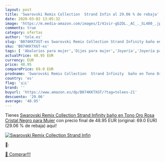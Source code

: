 ```yaml
---
layout: post
title: 'Swarovski Remix Collection  Strand Infin al 29.06 % de rebaja'
date: 2020-03-02 13:05:32
image: 'https://m.media-amazon.com/images/I/41vir-gb2DL._AC_._SL400_.jpg'
comments: true
category: ofertas
author: 'tole.es'
slug: 'B074KKTXGT-es Swarovski Remix Collection Strand Infinity baño en Tono...'
sku: 'B074KKTXGT-es'
tags: [ 'Abalorios para mujer','Dijes para mujer','Joyería','Joyería para mujer','swarovski', ]
actualPrice: 48.95 EUR
currency: EUR
price: 48.95
comparePrice: 69.0 EUR
prodname: 'Swarovski Remix Collection  Strand Infinity  baño en Tono Oro Rosa  Cristal Negro  para Mujer'
country: 'es'
flag: '🇪🇸'
brand: ''
buyurl: 'https://www.amazon.es/dp/B074KKTXGT/?tag=tolees-21'
descuento: '29.06'
average: '48.95'
---
```


Tienes [Swarovski Remix Collection  Strand Infinity  baño en Tono Oro Rosa  Cristal Negro  para Mujer](https://www.amazon.es/dp/B074KKTXGT/?tag=tolees-21) con precio final de  48.95 EUR (original: 69.0 EUR) (29.06 %  de rebaja) aqui!

[![Swarovski Remix Collection  Strand Infin](https://m.media-amazon.com/images/I/41vir-gb2DL._AC_._SL400_.jpg)](https://www.amazon.es/dp/B074KKTXGT/?tag=tolees-21)

🔎:


[🛒 Comprar!!!](https://www.amazon.es/dp/B074KKTXGT/?tag=tolees-21)
